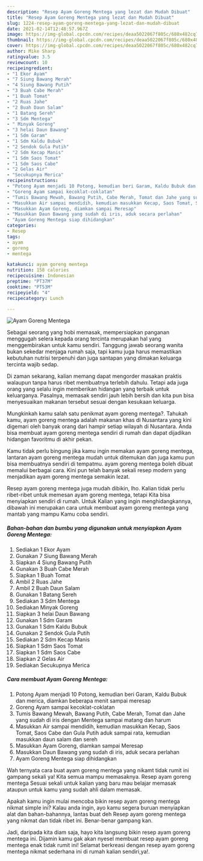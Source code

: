 ```yaml
---
description: "Resep Ayam Goreng Mentega yang lezat dan Mudah Dibuat"
title: "Resep Ayam Goreng Mentega yang lezat dan Mudah Dibuat"
slug: 1224-resep-ayam-goreng-mentega-yang-lezat-dan-mudah-dibuat
date: 2021-02-14T12:48:57.967Z
image: https://img-global.cpcdn.com/recipes/deaa5022067f805c/680x482cq70/ayam-goreng-mentega-foto-resep-utama.jpg
thumbnail: https://img-global.cpcdn.com/recipes/deaa5022067f805c/680x482cq70/ayam-goreng-mentega-foto-resep-utama.jpg
cover: https://img-global.cpcdn.com/recipes/deaa5022067f805c/680x482cq70/ayam-goreng-mentega-foto-resep-utama.jpg
author: Mike Sharp
ratingvalue: 3.5
reviewcount: 10
recipeingredient:
- "1 Ekor Ayam"
- "7 Siung Bawang Merah"
- "4 Siung Bawang Putih"
- "3 Buah Cabe Merah"
- "1 Buah Tomat"
- "2 Ruas Jahe"
- "2 Buah Daun Salam"
- "1 Batang Sereh"
- "3 Sdm Mentega"
- " Minyak Goreng"
- "3 helai Daun Bawang"
- "1 Sdm Garam"
- "1 Sdm Kaldu Bubuk"
- "2 Sendok Gula Putih"
- "2 Sdm Kecap Manis"
- "1 Sdm Saos Tomat"
- "1 Sdm Saos Cabe"
- "2 Gelas Air"
- "Secukupnya Merica"
recipeinstructions:
- "Potong Ayam menjadi 10 Potong, kemudian beri Garam, Kaldu Bubuk dan merica, diamkan beberapa menit sampai meresap"
- "Goreng Ayam sampai kecoklat-coklatan"
- "Tumis Bawang Mewah, Bawang Putih, Cabe Merah, Tomat dan Jahe yang sudah di iris dengan Mentega sampai matang dan harum"
- "Masukkan Air sampai mendidih, kemudian masukkan Kecap, Saos Tomat, Saos Cabe dan Gula Putih aduk sampai rata, kemudian masukkan daun salam dan sereh"
- "Masukkan Ayam Goreng, diamkan sampai Meresap"
- "Masukkan Daun Bawang yang sudah di iris, aduk secara perlahan"
- "Ayam Goreng Mentega siap dihidangkan"
categories:
- Resep
tags:
- ayam
- goreng
- mentega

katakunci: ayam goreng mentega 
nutrition: 158 calories
recipecuisine: Indonesian
preptime: "PT37M"
cooktime: "PT53M"
recipeyield: "4"
recipecategory: Lunch

---
```



![Ayam Goreng Mentega](https://img-global.cpcdn.com/recipes/deaa5022067f805c/680x482cq70/ayam-goreng-mentega-foto-resep-utama.jpg)

Sebagai seorang yang hobi memasak, mempersiapkan panganan menggugah selera kepada orang tercinta merupakan hal yang menggembirakan untuk kamu sendiri. Tanggung jawab seorang  wanita bukan sekedar menjaga rumah saja, tapi kamu juga harus memastikan kebutuhan nutrisi terpenuhi dan juga santapan yang dimakan keluarga tercinta wajib sedap.

Di zaman  sekarang, kalian memang dapat mengorder masakan praktis walaupun tanpa harus ribet membuatnya terlebih dahulu. Tetapi ada juga orang yang selalu ingin memberikan hidangan yang terbaik untuk keluarganya. Pasalnya, memasak sendiri jauh lebih bersih dan kita pun bisa menyesuaikan makanan tersebut sesuai dengan kesukaan keluarga. 



Mungkinkah kamu salah satu penikmat ayam goreng mentega?. Tahukah kamu, ayam goreng mentega adalah makanan khas di Nusantara yang kini digemari oleh banyak orang dari hampir setiap wilayah di Nusantara. Anda bisa membuat ayam goreng mentega sendiri di rumah dan dapat dijadikan hidangan favoritmu di akhir pekan.

Kamu tidak perlu bingung jika kamu ingin memakan ayam goreng mentega, lantaran ayam goreng mentega mudah untuk ditemukan dan juga kamu pun bisa membuatnya sendiri di tempatmu. ayam goreng mentega boleh dibuat memalui berbagai cara. Kini pun telah banyak sekali resep modern yang menjadikan ayam goreng mentega semakin lezat.

Resep ayam goreng mentega juga mudah dibikin, lho. Kalian tidak perlu ribet-ribet untuk memesan ayam goreng mentega, tetapi Kita bisa menyiapkan sendiri di rumah. Untuk Kalian yang ingin menghidangkannya, dibawah ini merupakan cara untuk membuat ayam goreng mentega yang mantab yang mampu Kamu coba sendiri.

<!--inarticleads1-->

##### Bahan-bahan dan bumbu yang digunakan untuk menyiapkan Ayam Goreng Mentega:

1. Sediakan 1 Ekor Ayam
1. Gunakan 7 Siung Bawang Merah
1. Siapkan 4 Siung Bawang Putih
1. Gunakan 3 Buah Cabe Merah
1. Siapkan 1 Buah Tomat
1. Ambil 2 Ruas Jahe
1. Ambil 2 Buah Daun Salam
1. Gunakan 1 Batang Sereh
1. Sediakan 3 Sdm Mentega
1. Sediakan  Minyak Goreng
1. Siapkan 3 helai Daun Bawang
1. Gunakan 1 Sdm Garam
1. Gunakan 1 Sdm Kaldu Bubuk
1. Gunakan 2 Sendok Gula Putih
1. Sediakan 2 Sdm Kecap Manis
1. Siapkan 1 Sdm Saos Tomat
1. Siapkan 1 Sdm Saos Cabe
1. Siapkan 2 Gelas Air
1. Sediakan Secukupnya Merica




<!--inarticleads2-->

##### Cara membuat Ayam Goreng Mentega:

1. Potong Ayam menjadi 10 Potong, kemudian beri Garam, Kaldu Bubuk dan merica, diamkan beberapa menit sampai meresap
1. Goreng Ayam sampai kecoklat-coklatan
1. Tumis Bawang Mewah, Bawang Putih, Cabe Merah, Tomat dan Jahe yang sudah di iris dengan Mentega sampai matang dan harum
1. Masukkan Air sampai mendidih, kemudian masukkan Kecap, Saos Tomat, Saos Cabe dan Gula Putih aduk sampai rata, kemudian masukkan daun salam dan sereh
1. Masukkan Ayam Goreng, diamkan sampai Meresap
1. Masukkan Daun Bawang yang sudah di iris, aduk secara perlahan
1. Ayam Goreng Mentega siap dihidangkan




Wah ternyata cara buat ayam goreng mentega yang nikamt tidak rumit ini gampang sekali ya! Kita semua mampu memasaknya. Resep ayam goreng mentega Sesuai sekali untuk kalian yang baru mau belajar memasak ataupun untuk kamu yang sudah ahli dalam memasak.

Apakah kamu ingin mulai mencoba bikin resep ayam goreng mentega nikmat simple ini? Kalau anda ingin, ayo kamu segera buruan menyiapkan alat dan bahan-bahannya, lantas buat deh Resep ayam goreng mentega yang nikmat dan tidak ribet ini. Benar-benar gampang kan. 

Jadi, daripada kita diam saja, hayo kita langsung bikin resep ayam goreng mentega ini. Dijamin kamu gak akan nyesel membuat resep ayam goreng mentega enak tidak rumit ini! Selamat berkreasi dengan resep ayam goreng mentega nikmat sederhana ini di rumah kalian sendiri,ya!.

